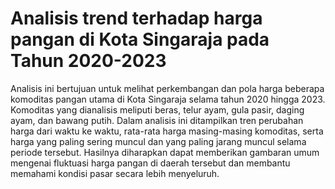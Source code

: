 # Analisis trend terhadap harga pangan di Kota Singaraja pada Tahun 2020-2023

Analisis ini bertujuan untuk melihat perkembangan dan pola harga beberapa komoditas pangan utama di Kota Singaraja selama tahun 2020 hingga 2023. Komoditas yang dianalisis meliputi beras, telur ayam, gula pasir, daging ayam, dan bawang putih. Dalam analisis ini ditampilkan tren perubahan harga dari waktu ke waktu, rata-rata harga masing-masing komoditas, serta harga yang paling sering muncul dan yang paling jarang muncul selama periode tersebut. Hasilnya diharapkan dapat memberikan gambaran umum mengenai fluktuasi harga pangan di daerah tersebut dan membantu memahami kondisi pasar secara lebih menyeluruh.
